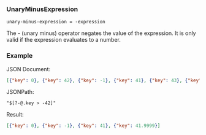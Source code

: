 ### UnaryMinusExpression

```text
unary-minus-expression = -expression
```

The - (unary minus) operator negates the value of the expression.
It is only valid if the expression evaluates to a number.

### Example

JSON Document: 
```json
[{"key": 0}, {"key": 42}, {"key": -1}, {"key": 41}, {"key": 43}, {"key": 42.0001}, {"key": 41.9999}, {"key": 100}, {"some": "value"}]
```
JSONPath: 
```
"$[?-@.key > -42]"
```
Result:
```json
[{"key": 0}, {"key": -1}, {"key": 41}, {"key": 41.9999}]
```
